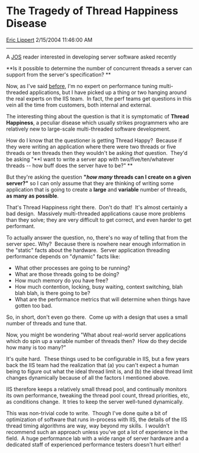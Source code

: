 # The Tragedy of Thread Happiness Disease

[Eric Lippert](https://social.msdn.microsoft.com/profile/Eric%20Lippert) 2/15/2004 11:46:00 AM

-----

A [JOS](http://www.joelonsoftware.com/ "http://www.joelonsoftware.com/") reader interested in developing server software asked recently 

**Is it possible to determine the number of concurrent threads a server can support from the server's specification? **

Now, as I've said [before](http://blogs.msdn.com/ericlippert/archive/2003/12/01/53411.aspx "http://blogs.msdn.com/ericlippert/archive/2003/12/01/53411.aspx"), I'm no expert on performance tuning multi-threaded applications, but I have picked up a thing or two hanging around the real experts on the IIS team.  In fact, the perf teams get questions in this vein all the time from customers, both internal and external. 

The interesting thing about the question is that it is symptomatic of **Thread Happiness**, a peculiar disease which usually strikes programmers who are relatively new to large-scale multi-threaded software development.   
  
How do I know that the questioner is getting Thread Happy?  Because if they were writing an application where there were two threads or five threads or ten threads then they wouldn't be asking *that* question.  They'd be asking "**I want to write a server app with two/five/ten/whatever threads -- how buff does the server have to be?" **

 

But they're asking the question **"*how many* threads can I create on a given server?"** so I can only assume that they are thinking of writing some application that is going to create a **large** and **variable** number of threads, **as many as possible**.

That's Thread Happiness right there.  Don't do that\!  It's almost certainly a bad design.  Massively multi-threaded applications cause more problems than they solve; they are very difficult to get correct, and even harder to get performant.

To actually answer the question, no, there's no way of telling that from the server spec. Why?  Because there is nowhere near enough information in the "static" facts about the hardware.  Server application threading performance depends on "dynamic" facts like:  
  

  - What other processes are going to be running?  
  - What are those threads going to be doing?  
  - How much memory do you have free?  
  - How much contention, locking, busy waiting, context switching, blah blah blah, is there going to be?
  - What are the performance metrics that will determine when things have gotten too bad.

So, in short, don't even go there.  Come up with a design that uses a small number of threads and tune that.

Now, you might be wondering "What about real-world server applications which do spin up a variable number of threads then?  How do they decide how many is too many?"  
  
It's quite hard.  These things used to be configurable in IIS, but a few years back the IIS team had the realization that (a) you can't expect a human being to figure out what the ideal thread limit is, and (b) the ideal thread limit changes dynamically because of all the factors I mentioned above.  
  
IIS therefore keeps a relatively small thread pool, and continually monitors its own performance, tweaking the thread pool count, thread priorities, etc, as conditions change.  It tries to keep the server well-tuned dynamically.   
  
This was non-trivial code to write.  Though I've done quite a bit of optimization of software that runs in-process with IIS, the details of the IIS thread timing algorithms are way, way beyond my skills.  I wouldn't recommend such an approach unless you've got a lot of experience in the field.  A huge performance lab with a wide range of server hardware and a dedicated staff of experienced performance testers doesn't hurt either\!

